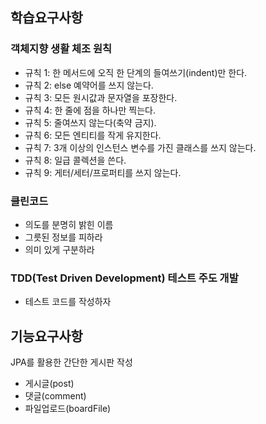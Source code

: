 ## 학습요구사항
### 객체지향 생활 체조 원칙
- 규칙 1: 한 메서드에 오직 한 단계의 들여쓰기(indent)만 한다.
- 규칙 2: else 예약어를 쓰지 않는다.
- 규칙 3: 모든 원시값과 문자열을 포장한다.
- 규칙 4: 한 줄에 점을 하나만 찍는다.
- 규칙 5: 줄여쓰지 않는다(축약 금지).
- 규칙 6: 모든 엔티티를 작게 유지한다.
- 규칙 7: 3개 이상의 인스턴스 변수를 가진 클래스를 쓰지 않는다.
- 규칙 8: 일급 콜렉션을 쓴다.
- 규칙 9: 게터/세터/프로퍼티를 쓰지 않는다.

### 클린코드
- 의도를 분명히 밝힌 이름
- 그릇된 정보를 피하라
- 의미 있게 구분하라

### TDD(Test Driven Development) 테스트 주도 개발
- 테스트 코드를 작성하자

## 기능요구사항
JPA를 활용한 간단한 게시판 작성
- 게시글(post)
- 댓글(comment)
- 파일업로드(boardFile)
